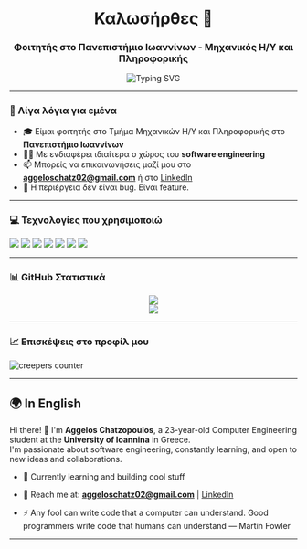 <h1 align="center">Καλωσήρθες 👋</h1>
<h3 align="center">Φοιτητής στο Πανεπιστήμιο Ιωαννίνων - Μηχανικός Η/Υ και Πληροφορικής</h3>

<p align="center">
  <img src="https://readme-typing-svg.demolab.com?font=Fira+Code&size=22&pause=1000&center=true&width=935&lines=Welcome+to+my+GitHub!;sleep(),+eat(),+code(),+repeat().;Simplicity+is+the+soul+of+efficiency.;Code+is+like+a+joke.+If+you+have+to+explain+it,+It's+bad.;" alt="Typing SVG" />
</p>

---

### 🧠 Λίγα λόγια για εμένα

- 🎓 Είμαι φοιτητής στο Τμήμα Μηχανικών Η/Υ και Πληροφορικής στο **Πανεπιστήμιο Ιωαννίνων**
- 👨‍💻 Με ενδιαφέρει ιδιαίτερα ο χώρος του **software engineering**
- 📫 Μπορείς να επικοινωνήσεις μαζί μου στο **aggeloschatz02@gmail.com** ή στο [LinkedIn](www.linkedin.com/in/aggelos-chatzopoulos-827834304)
- 🌱 Η περιέργεια δεν είναι bug. Είναι feature.

---

### 💻 Τεχνολογίες που χρησιμοποιώ

<p>
  <img src="https://img.shields.io/badge/-Python-blue?style=flat-square&logo=python" />
  <img src="https://img.shields.io/badge/-C++-00599C?style=flat-square&logo=c%2B%2B" />
  <img src="https://img.shields.io/badge/-HTML5-E34F26?style=flat-square&logo=html5" />
  <img src="https://img.shields.io/badge/-CSS3-1572B6?style=flat-square&logo=css3" />
  <img src="https://img.shields.io/badge/-JavaScript-F7DF1E?style=flat-square&logo=javascript" />
  <img src="https://img.shields.io/badge/-Git-F05032?style=flat-square&logo=git" />
  <img src="https://img.shields.io/badge/-Linux-FCC624?style=flat-square&logo=linux" />
</p>

---

### 📊 GitHub Στατιστικά

<p align="center">
  <img src="https://github-readme-stats.vercel.app/api?username=aggeloschat&show_icons=true&theme=tokyonight" />
  <br>
  <img src="https://github-profile-summary-cards.vercel.app/api/cards/profile-details?username=aggeloschat&theme=tokyonight" />
</p>

---

### 📈 Επισκέψεις στο προφίλ μου
<p>
  <img src="https://komarev.com/ghpvc/?username=aggeloschat&label=creepers&color=0a1d3b&style=flat" alt="creepers counter" />
</p>

---

## 🌍 In English

Hi there! 👋 I'm **Aggelos Chatzopoulos**, a 23-year-old Computer Engineering student at the **University of Ioannina** in Greece.  
I'm passionate about software engineering, constantly learning, and open to new ideas and collaborations.

- 🔭 Currently learning and building cool stuff
- 💬 Reach me at: **aggeloschatz02@gmail.com** | [LinkedIn](www.linkedin.com/in/aggelos-chatzopoulos-827834304)

- ⚡ Any fool can write code that a computer can understand. Good programmers write code that humans can understand — Martin Fowler

---

